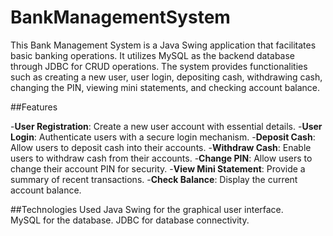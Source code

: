 # BankManagementSystem

This Bank Management System is a Java Swing application that facilitates basic banking operations. It utilizes MySQL as the backend database through JDBC for CRUD operations. The system provides functionalities such as creating a new user, user login, depositing cash, withdrawing cash, changing the PIN, viewing mini statements, and checking account balance.

##Features

-**User Registration**:
  Create a new user account with essential details.
-**User Login**:
  Authenticate users with a secure login mechanism.
-**Deposit Cash**:
  Allow users to deposit cash into their accounts.
-**Withdraw Cash**:
  Enable users to withdraw cash from their accounts.
-**Change PIN**:
  Allow users to change their account PIN for security.
-**View Mini Statement**:
  Provide a summary of recent transactions.
-**Check Balance**:
  Display the current account balance.

##Technologies Used
  Java Swing for the graphical user interface.  
  MySQL for the database.
  JDBC for database connectivity.
